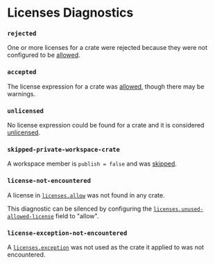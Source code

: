 # Licenses Diagnostics

### `rejected`

One or more licenses for a crate were rejected because they were not configured to be [allowed](cfg.md#the-allow-and-deny-fields-optional).

### `accepted`

The license expression for a crate was [allowed](cfg.md#the-allow-and-deny-fields-optional), though there may be warnings.

### `unlicensed`

No license expression could be found for a crate and it is considered [unlicensed](cfg.md#the-unlicensed-field-optional).

### `skipped-private-workspace-crate`

A workspace member is `publish = false` and was [skipped](cfg.md#the-private-field-optional).

### `license-not-encountered`

A license in [`licenses.allow`](cfg.md#the-allow-and-deny-fields-optional) was not found in any crate.

This diagnostic can be silenced by configuring the [`licenses.unused-allowed-license`](cfg.md#the-unused-allowed-license-field-optional) field to "allow".

### `license-exception-not-encountered`

A [`licenses.exception`](cfg.md#the-exceptions-field-optional) was not used as the crate it applied to was not encountered.
